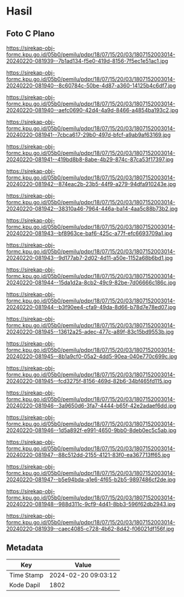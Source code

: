 # Hasil

## Foto C Plano

https://sirekap-obj-formc.kpu.go.id/05b0/pemilu/pdpr/18/07/15/20/03/1807152003014-20240220-081939--7b1ad134-f5e0-419d-8156-7f5ec1e51ac1.jpg

https://sirekap-obj-formc.kpu.go.id/05b0/pemilu/pdpr/18/07/15/20/03/1807152003014-20240220-081940--8c60784c-50be-4d87-a360-14125b4c6df7.jpg

https://sirekap-obj-formc.kpu.go.id/05b0/pemilu/pdpr/18/07/15/20/03/1807152003014-20240220-081940--aefc0690-42d4-4a9d-8466-a4854ba193c2.jpg

https://sirekap-obj-formc.kpu.go.id/05b0/pemilu/pdpr/18/07/15/20/03/1807152003014-20240220-081941--7cbca617-29b0-497d-bfcf-a9ab9af63169.jpg

https://sirekap-obj-formc.kpu.go.id/05b0/pemilu/pdpr/18/07/15/20/03/1807152003014-20240220-081941--419bd8b8-8abe-4b29-874c-87ca53f17397.jpg

https://sirekap-obj-formc.kpu.go.id/05b0/pemilu/pdpr/18/07/15/20/03/1807152003014-20240220-081942--874eac2b-23b5-44f9-a279-94dfa910243e.jpg

https://sirekap-obj-formc.kpu.go.id/05b0/pemilu/pdpr/18/07/15/20/03/1807152003014-20240220-081942--38310a46-7964-446a-ba14-4aa5c88b73b2.jpg

https://sirekap-obj-formc.kpu.go.id/05b0/pemilu/pdpr/18/07/15/20/03/1807152003014-20240220-081943--bf8963ce-baf6-425c-a77f-efc6693709a1.jpg

https://sirekap-obj-formc.kpu.go.id/05b0/pemilu/pdpr/18/07/15/20/03/1807152003014-20240220-081943--9d177ab7-2d02-4d11-a50e-1152a68b6bd1.jpg

https://sirekap-obj-formc.kpu.go.id/05b0/pemilu/pdpr/18/07/15/20/03/1807152003014-20240220-081944--15da1d2a-8cb2-49c9-82be-7d06666c186c.jpg

https://sirekap-obj-formc.kpu.go.id/05b0/pemilu/pdpr/18/07/15/20/03/1807152003014-20240220-081944--b3f90ee4-cfa9-49da-8d66-b78d7e78ed07.jpg

https://sirekap-obj-formc.kpu.go.id/05b0/pemilu/pdpr/18/07/15/20/03/1807152003014-20240220-081945--13612a25-adec-477c-a89f-83c15bd9553b.jpg

https://sirekap-obj-formc.kpu.go.id/05b0/pemilu/pdpr/18/07/15/20/03/1807152003014-20240220-081945--8b1a9cf0-05a2-4dd5-90ea-040e770c699c.jpg

https://sirekap-obj-formc.kpu.go.id/05b0/pemilu/pdpr/18/07/15/20/03/1807152003014-20240220-081945--fcd3275f-8156-469d-82b6-34bf465fd115.jpg

https://sirekap-obj-formc.kpu.go.id/05b0/pemilu/pdpr/18/07/15/20/03/1807152003014-20240220-081946--3a9650d6-3fa7-4444-b65f-42e2adaef6dd.jpg

https://sirekap-obj-formc.kpu.go.id/05b0/pemilu/pdpr/18/07/15/20/03/1807152003014-20240220-081946--1d5a892f-e991-4650-9bb0-8deb0ec5c5ab.jpg

https://sirekap-obj-formc.kpu.go.id/05b0/pemilu/pdpr/18/07/15/20/03/1807152003014-20240220-081947--88c512dd-2155-4121-83f0-ea367713ff65.jpg

https://sirekap-obj-formc.kpu.go.id/05b0/pemilu/pdpr/18/07/15/20/03/1807152003014-20240220-081947--b5e94bda-a1e6-4f65-b2b5-9897486cf2de.jpg

https://sirekap-obj-formc.kpu.go.id/05b0/pemilu/pdpr/18/07/15/20/03/1807152003014-20240220-081948--988d311c-9cf9-4d41-8bb3-596f62db2943.jpg

https://sirekap-obj-formc.kpu.go.id/05b0/pemilu/pdpr/18/07/15/20/03/1807152003014-20240220-081939--caec4085-c728-4b62-8d42-f06021df156f.jpg


## Metadata

| Key        | Value               |
| ---------- | ------------------- |
| Time Stamp | 2024-02-20 09:03:12 |
| Kode Dapil | 1802                |



